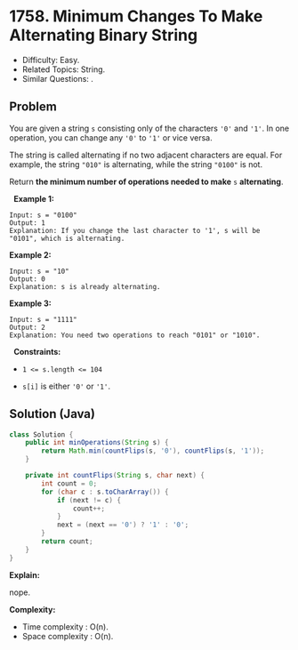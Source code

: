 # 1758. Minimum Changes To Make Alternating Binary String

- Difficulty: Easy.
- Related Topics: String.
- Similar Questions: .

## Problem

You are given a string ```s``` consisting only of the characters ```'0'``` and ```'1'```. In one operation, you can change any ```'0'``` to ```'1'``` or vice versa.

The string is called alternating if no two adjacent characters are equal. For example, the string ```"010"``` is alternating, while the string ```"0100"``` is not.

Return **the **minimum** number of operations needed to make** ```s``` **alternating**.

 
**Example 1:**

```
Input: s = "0100"
Output: 1
Explanation: If you change the last character to '1', s will be "0101", which is alternating.
```

**Example 2:**

```
Input: s = "10"
Output: 0
Explanation: s is already alternating.
```

**Example 3:**

```
Input: s = "1111"
Output: 2
Explanation: You need two operations to reach "0101" or "1010".
```

 
**Constraints:**


	
- ```1 <= s.length <= 104```
	
- ```s[i]``` is either ```'0'``` or ```'1'```.



## Solution (Java)

```java
class Solution {
    public int minOperations(String s) {
        return Math.min(countFlips(s, '0'), countFlips(s, '1'));
    }

    private int countFlips(String s, char next) {
        int count = 0;
        for (char c : s.toCharArray()) {
            if (next != c) {
                count++;
            }
            next = (next == '0') ? '1' : '0';
        }
        return count;
    }
}
```

**Explain:**

nope.

**Complexity:**

* Time complexity : O(n).
* Space complexity : O(n).
